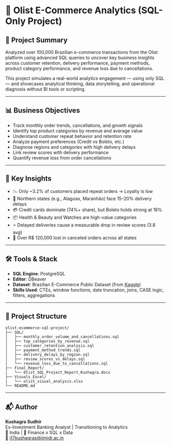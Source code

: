 # 🛒 Olist E-Commerce Analytics (SQL-Only Project)

## 📌 Project Summary
Analyzed over 100,000 Brazilian e-commerce transactions from the Olist platform using advanced SQL queries to uncover key business insights across customer retention, delivery performance, payment methods, product category performance, and revenue loss due to cancellations.

This project simulates a real-world analytics engagement — using only SQL — and showcases analytical thinking, data storytelling, and operational diagnosis without BI tools or scripting.

---

## 📊 Business Objectives
- Track monthly order trends, cancellations, and growth signals
- Identify top product categories by revenue and average value
- Understand customer repeat behavior and retention rate
- Analyze payment preferences (Credit vs Boleto, etc.)
- Diagnose regions and categories with high delivery delays
- Link review scores with delivery performance
- Quantify revenue loss from order cancellations

---

## 🧠 Key Insights
- 📉 Only ~3.2% of customers placed repeat orders → Loyalty is low  
- 🚚 Northern states (e.g., Alagoas, Maranhão) face 15–20% delivery delays  
- 💳 Credit cards dominate (74%+ share), but Boleto holds strong at 18%  
- 📦 Health & Beauty and Watches are high-value categories  
- ⭐ Delayed deliveries cause a measurable drop in review scores (3.8 avg)  
- 💸 Over R$ 120,000 lost in canceled orders across all states

---

## 🛠️ Tools & Stack
- **SQL Engine**: PostgreSQL  
- **Editor**: DBeaver  
- **Dataset**: Brazilian E-Commerce Public Dataset (from [Kaggle](https://www.kaggle.com/datasets/olistbr/brazilian-ecommerce))  
- **Skills Used**: CTEs, window functions, date truncation, joins, CASE logic, filters, aggregations

---

## 📁 Project Structure

```
olist-ecommerce-sql-project/
├── SQL/
│   ├── monthly_order_volume_and_cancellations.sql
│   ├── top_categories_by_revenue.sql
│   ├── customer_retention_analysis.sql
│   ├── payment_method_trends.sql
│   ├── delivery_delays_by_region.sql
│   ├── review_scores_vs_delays.sql
│   └── revenue_loss_due_to_cancellations.sql
├── Final_Report/
│   └── Olist_SQL_Project_Report_Kushagra.docx
├── Visuals_Excel/
|   └── olist_visual_analysis.xlsx  
└── README.md
```
---

## 📬 Author

**Kushagra Sudhir**  
Ex-Investment Banking Analyst | Transitioning to Analytics  
📍 India | 💼 Finance x SQL x Data  
📧 i17kushagras@iimidr.ac.in

